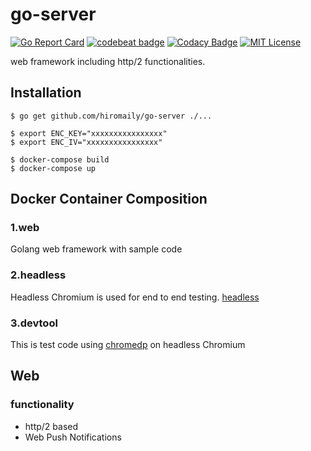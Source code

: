 # go-server

[![Go Report Card](https://goreportcard.com/badge/github.com/hiromaily/go-server)](https://goreportcard.com/report/github.com/hiromaily/go-server)
[![codebeat badge](https://codebeat.co/badges/4d6a94a0-529b-43e2-88fb-bfa1b8efbdb8)](https://codebeat.co/projects/github-com-hiromaily-go-server-master)
[![Codacy Badge](https://api.codacy.com/project/badge/Grade/5867b50f6ce54a668f660d78a28b1c29)](https://www.codacy.com/app/hiromaily2/go-server?utm_source=github.com&amp;utm_medium=referral&amp;utm_content=hiromaily/go-server&amp;utm_campaign=Badge_Grade)
[![MIT License](http://img.shields.io/badge/license-MIT-blue.svg?style=flat)](https://raw.githubusercontent.com/hiromaily/go-gin-wrapper/master/LICENSE)


web framework including http/2 functionalities.


## Installation
```
$ go get github.com/hiromaily/go-server ./...

$ export ENC_KEY="xxxxxxxxxxxxxxxx"
$ export ENC_IV="xxxxxxxxxxxxxxxx"

$ docker-compose build
$ docker-compose up

```


## Docker Container Composition
### 1.web
Golang web framework with sample code

### 2.headless
Headless Chromium is used for end to end testing.
[headless](https://chromium.googlesource.com/chromium/src/+/lkgr/headless/README.md)

### 3.devtool
This is test code using [chromedp](https://github.com/knq/chromedp) on headless Chromium


## Web
### functionality
* http/2 based
* Web Push Notifications

